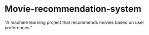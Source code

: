 # Movie-recommendation-system
"A machine learning project that recommends movies based on user preferences."
